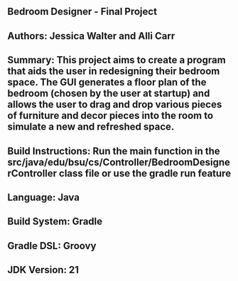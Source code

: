 Bedroom Designer - Final Project
---------------------------------------------------------------------------------------------------------------
Authors: Jessica Walter and Alli Carr
---------------------------------------------------------------------------------------------------------------
Summary: This project aims to create a program that aids the user in redesigning their bedroom space. The GUI 
generates a floor plan of the bedroom (chosen by the user at startup) and allows the user to drag and drop 
various pieces of furniture and decor pieces into the room to simulate a new and refreshed space.
---------------------------------------------------------------------------------------------------------------
Build Instructions: Run the main function in the src/java/edu/bsu/cs/Controller/BedroomDesignerController class file or use the gradle run feature 
---------------------------------------------------------------------------------------------------------------
Language: Java
---------------------------------------------------------------------------------------------------------------
Build System: Gradle
---------------------------------------------------------------------------------------------------------------
Gradle DSL: Groovy
---------------------------------------------------------------------------------------------------------------
JDK Version: 21
---------------------------------------------------------------------------------------------------------------

